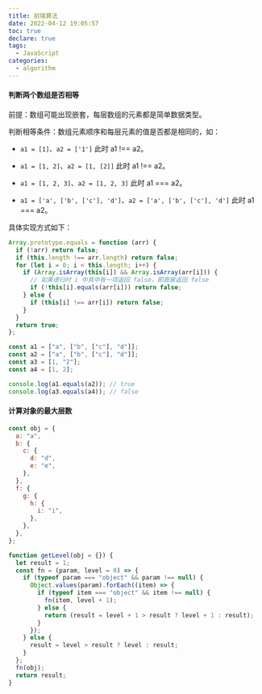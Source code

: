 ```yaml
---
title: 前端算法
date: 2022-04-12 19:05:57
toc: true
declare: true
tags:
  - JavaScript
categories:
  - algorithm
---
```


#### 判断两个数组是否相等

前提：数组可能出现嵌套，每层数组的元素都是简单数据类型。

判断相等条件：数组元素顺序和每层元素的值是否都是相同的，如：

- `a1 = [1]`、`a2 = ['1']` 此时 a1 !== a2。

- `a1 = [1, 2]`、`a2 = [1, [2]]` 此时 a1 !== a2。

- `a1 = [1, 2, 3]`、`a2 = [1, 2, 3]` 此时 a1 === a2。

- `a1 = ['a', ['b', ['c'], 'd']`、`a2 = ['a', ['b', ['c'], 'd']` 此时 a1 === a2。

具体实现方式如下：

<!-- more -->

```js
Array.prototype.equals = function (arr) {
  if (!arr) return false;
  if (this.length !== arr.length) return false;
  for (let i = 0; i < this.length; i++) {
    if (Array.isArray(this[i]) && Array.isArray(arr[i])) {
      // 如果递归时 i 中其中有一项返回 false，即直接返回 false
      if (!this[i].equals(arr[i])) return false;
    } else {
      if (this[i] !== arr[i]) return false;
    }
  }
  return true;
};

const a1 = ["a", ["b", ["c"], "d"]];
const a2 = ["a", ["b", ["c"], "d"]];
const a3 = [1, "2"];
const a4 = [1, 2];

console.log(a1.equals(a2)); // true
console.log(a3.equals(a4)); // false
```

#### 计算对象的最大层数

```js
const obj = {
  a: "a",
  b: {
    c: {
      d: "d",
      e: "e",
    },
  },
  f: {
    g: {
      h: {
        i: "i",
      },
    },
  },
};

function getLevel(obj = {}) {
  let result = 1;
  const fn = (param, level = 0) => {
    if (typeof param === "object" && param !== null) {
      Object.values(param).forEach((item) => {
        if (typeof item === "object" && item !== null) {
          fn(item, level + 1);
        } else {
          return (result = level + 1 > result ? level + 1 : result);
        }
      });
    } else {
      result = level > result ? level : result;
    }
  };
  fn(obj);
  return result;
}
```
